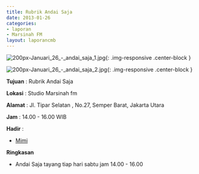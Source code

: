 ```yaml
---
title: Rubrik Andai Saja
date: 2013-01-26
categories:
- laporan
- Marsinah FM
layout: laporancmb
---
```



![200px-Januari_26_-_andai_saja_1.jpg](/uploads/200px-Januari_26_-_andai_saja_1.jpg){: .img-responsive .center-block }

![200px-Januari_26_-_andai_saja_2.jpg](/uploads/200px-Januari_26_-_andai_saja_2.jpg){: .img-responsive .center-block }


**Tujuan** : Rubrik Andai Saja 

**Lokasi** : Studio Marsinah fm 

**Alamat** : Jl. Tipar Selatan , No.27, Semper Barat, Jakarta Utara 

**Jam** : 14.00 - 16.00 WIB 

**Hadir** :
* [Mimi](http://wiki.ciptamedia.org/wiki/Mimi)

**Ringkasan**  
* Andai Saja tayang tiap hari sabtu jam 14.00 - 16.00
